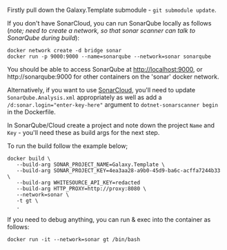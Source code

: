 Firstly pull down the Galaxy.Template submodule - `git submodule update`.

If you don't have SonarCloud, you can run SonarQube locally as follows (*note; need to create a network, so that sonar scanner can talk to SonarQube during build*):
```
docker network create -d bridge sonar
docker run -p 9000:9000 --name=sonarqube --network=sonar sonarqube
```

You should be able to access SonarQube at [http://localhost:9000](http://localhost:9000), or http://sonarqube:9000 for other containers on the 'sonar' docker network.

Alternatively, if you want to use [SonarCloud](http://sonarcloud.io), you'll need to update `SonarQube.Analysis.xml` appropriately as well as add a `/d:sonar.login="enter-key-here"` argument to `dotnet-sonarscanner begin` in the Dockerfile.

In SonarQube/Cloud create a project and note down the project `Name` and `Key` - you'll need these as build args for the next step.

To run the build follow the example below;
```
docker build \
   --build-arg SONAR_PROJECT_NAME=Galaxy.Template \
   --build-arg SONAR_PROJECT_KEY=4ea3aa28-a9b0-45d9-ba6c-acffa7244b33 \
   --build-arg WHITESOURCE_API_KEY=redacted
   --build-arg HTTP_PROXY=http://proxy:8080 \
   --network=sonar \
   -t gt \
   .
```

If you need to debug anything, you can run & exec into the container as follows:
```
docker run -it --network=sonar gt /bin/bash
```

